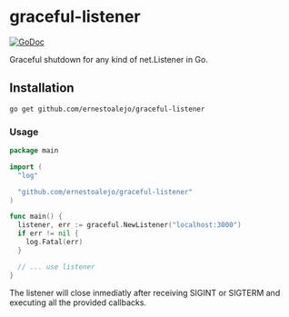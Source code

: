 
# graceful-listener

[![GoDoc](https://godoc.org/github.com/ernestoalejo/graceful-listener?status.svg)](https://godoc.org/github.com/ernestoalejo/graceful-listener)

Graceful shutdown for any kind of net.Listener in Go.


## Installation

```shell
go get github.com/ernestoalejo/graceful-listener
```


### Usage

```go
package main

import (
  "log"

  "github.com/ernestoalejo/graceful-listener"
)

func main() {
  listener, err := graceful.NewListener("localhost:3000")
  if err != nil {
    log.Fatal(err)
  }

  // ... use listener
}
```

The listener will close inmediatly after receiving SIGINT or SIGTERM and executing all the provided callbacks.

